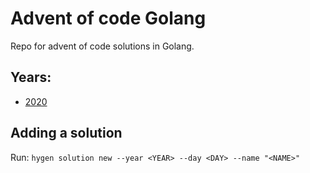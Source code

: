 # Advent of code Golang
Repo for advent of code solutions in Golang.

## Years:
* [2020](solutions/2020)


## Adding a solution
Run:
`hygen solution new --year <YEAR> --day <DAY> --name "<NAME>"`
